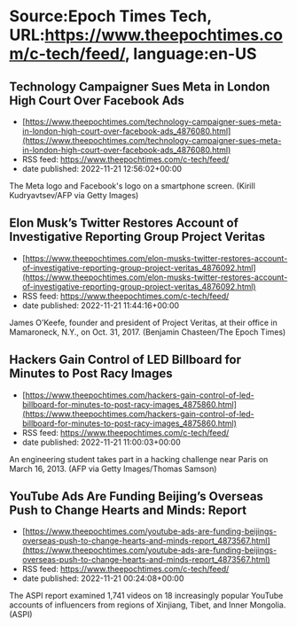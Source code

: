 # Source:Epoch Times Tech, URL:https://www.theepochtimes.com/c-tech/feed/, language:en-US

## Technology Campaigner Sues Meta in London High Court Over Facebook Ads
 - [https://www.theepochtimes.com/technology-campaigner-sues-meta-in-london-high-court-over-facebook-ads_4876080.html](https://www.theepochtimes.com/technology-campaigner-sues-meta-in-london-high-court-over-facebook-ads_4876080.html)
 - RSS feed: https://www.theepochtimes.com/c-tech/feed/
 - date published: 2022-11-21 12:56:02+00:00

The Meta logo and Facebook's logo on a smartphone screen. (Kirill Kudryavtsev/AFP via Getty Images)

## Elon Musk’s Twitter Restores Account of Investigative Reporting Group Project Veritas
 - [https://www.theepochtimes.com/elon-musks-twitter-restores-account-of-investigative-reporting-group-project-veritas_4876092.html](https://www.theepochtimes.com/elon-musks-twitter-restores-account-of-investigative-reporting-group-project-veritas_4876092.html)
 - RSS feed: https://www.theepochtimes.com/c-tech/feed/
 - date published: 2022-11-21 11:44:16+00:00

James O’Keefe, founder and president of Project Veritas, at their office in Mamaroneck, N.Y., on Oct. 31, 2017. (Benjamin Chasteen/The Epoch Times)

## Hackers Gain Control of LED Billboard for Minutes to Post Racy Images
 - [https://www.theepochtimes.com/hackers-gain-control-of-led-billboard-for-minutes-to-post-racy-images_4875860.html](https://www.theepochtimes.com/hackers-gain-control-of-led-billboard-for-minutes-to-post-racy-images_4875860.html)
 - RSS feed: https://www.theepochtimes.com/c-tech/feed/
 - date published: 2022-11-21 11:00:03+00:00

An engineering student takes part in a hacking challenge near Paris on March 16, 2013. (AFP via Getty Images/Thomas Samson)

## YouTube Ads Are Funding Beijing’s Overseas Push to Change Hearts and Minds: Report
 - [https://www.theepochtimes.com/youtube-ads-are-funding-beijings-overseas-push-to-change-hearts-and-minds-report_4873567.html](https://www.theepochtimes.com/youtube-ads-are-funding-beijings-overseas-push-to-change-hearts-and-minds-report_4873567.html)
 - RSS feed: https://www.theepochtimes.com/c-tech/feed/
 - date published: 2022-11-21 00:24:08+00:00

The ASPI report examined 1,741 videos on 18 increasingly popular YouTube accounts of influencers from regions of Xinjiang, Tibet, and Inner Mongolia. (ASPI)

